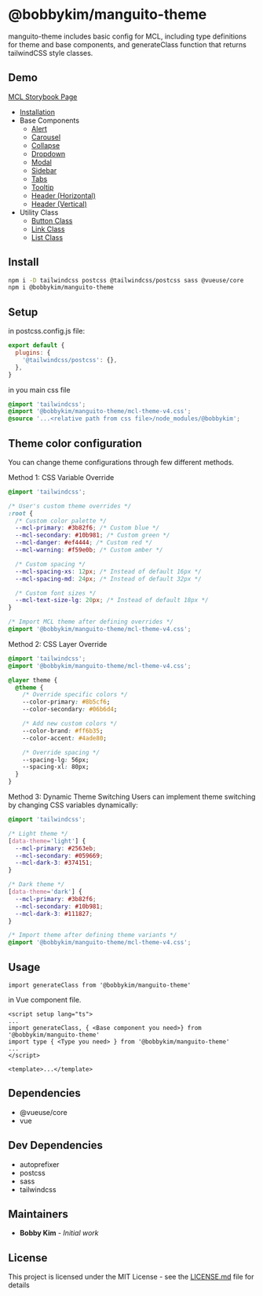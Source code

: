 # @bobbykim/manguito-theme

manguito-theme includes basic config for MCL, including type definitions for theme and base components, and generateClass function that returns tailwindCSS style classes.

## Demo

[MCL Storybook Page](https://manguito-component-library.vercel.app/)

- [Installation](https://manguito-component-library.vercel.app/?path=/docs/introduction-installation--docs)
- Base Components
  - [Alert](https://manguito-component-library.vercel.app/?path=/docs/base-base-component-alert-component--alert)
  - [Carousel](https://manguito-component-library.vercel.app/?path=/docs/base-base-component-carousel-component--carousel)
  - [Collapse](https://manguito-component-library.vercel.app/?path=/docs/base-base-component-collapse-component--collapse)
  - [Dropdown](https://manguito-component-library.vercel.app/?path=/docs/base-base-component-dropdown-component--dropdown)
  - [Modal](https://manguito-component-library.vercel.app/?path=/docs/base-base-component-modal-component--modal)
  - [Sidebar](https://manguito-component-library.vercel.app/?path=/docs/base-base-component-sidebar-component--sidebar)
  - [Tabs](https://manguito-component-library.vercel.app/?path=/docs/base-base-component-tab-component--tabs)
  - [Tooltip](https://manguito-component-library.vercel.app/?path=/docs/base-base-component-tooltip-component--tooltip)
  - [Header (Horizontal)](https://manguito-component-library.vercel.app/?path=/docs/base-base-component-header-horizontal--headerhorizontal)
  - [Header (Vertical)](https://manguito-component-library.vercel.app/?path=/docs/base-base-component-header-vertical--headervertical)
- Utility Class
  - [Button Class](https://manguito-component-library.vercel.app/?path=/docs/base-utility-class-button-class--button)
  - [Link Class](https://manguito-component-library.vercel.app/?path=/docs/base-utility-class-link-class--link)
  - [List Class](https://manguito-component-library.vercel.app/?path=/docs/base-utility-class-list-class--list)

## Install

```sh
npm i -D tailwindcss postcss @tailwindcss/postcss sass @vueuse/core
npm i @bobbykim/manguito-theme
```

## Setup

in postcss.config.js file:

```js
export default {
  plugins: {
    '@tailwindcss/postcss': {},
  },
}
```

in you main css file

```css
@import 'tailwindcss';
@import '@bobbykim/manguito-theme/mcl-theme-v4.css';
@source '...<relative path from css file>/node_modules/@bobbykim';
```

## Theme color configuration

You can change theme configurations through few different methods.

Method 1: CSS Variable Override

```css
@import 'tailwindcss';

/* User's custom theme overrides */
:root {
  /* Custom color palette */
  --mcl-primary: #3b82f6; /* Custom blue */
  --mcl-secondary: #10b981; /* Custom green */
  --mcl-danger: #ef4444; /* Custom red */
  --mcl-warning: #f59e0b; /* Custom amber */

  /* Custom spacing */
  --mcl-spacing-xs: 12px; /* Instead of default 16px */
  --mcl-spacing-md: 24px; /* Instead of default 32px */

  /* Custom font sizes */
  --mcl-text-size-lg: 20px; /* Instead of default 18px */
}

/* Import MCL theme after defining overrides */
@import '@bobbykim/manguito-theme/mcl-theme-v4.css';
```

Method 2: CSS Layer Override

```css
@import 'tailwindcss';
@import '@bobbykim/manguito-theme/mcl-theme-v4.css';

@layer theme {
  @theme {
    /* Override specific colors */
    --color-primary: #8b5cf6;
    --color-secondary: #06b6d4;

    /* Add new custom colors */
    --color-brand: #ff6b35;
    --color-accent: #4ade80;

    /* Override spacing */
    --spacing-lg: 56px;
    --spacing-xl: 80px;
  }
}
```

Method 3: Dynamic Theme Switching
Users can implement theme switching by changing CSS variables dynamically:

```css
@import 'tailwindcss';

/* Light theme */
[data-theme='light'] {
  --mcl-primary: #2563eb;
  --mcl-secondary: #059669;
  --mcl-dark-3: #374151;
}

/* Dark theme */
[data-theme='dark'] {
  --mcl-primary: #3b82f6;
  --mcl-secondary: #10b981;
  --mcl-dark-3: #111827;
}

/* Import theme after defining theme variants */
@import '@bobbykim/manguito-theme/mcl-theme-v4.css';
```

## Usage

`import generateClass from '@bobbykim/manguito-theme'`

in Vue component file.

```vue
<script setup lang="ts">
...
import generateClass, { <Base component you need>} from '@bobbykim/manguito-theme'
import type { <Type you need> } from '@bobbykim/manguito-theme'
...
</script>

<template>...</template>
```

## Dependencies

- @vueuse/core
- vue

## Dev Dependencies

- autoprefixer
- postcss
- sass
- tailwindcss

## Maintainers

- **Bobby Kim** - _Initial work_

## License

This project is licensed under the MIT License - see the [LICENSE.md](./LICENSE.md) file for details
